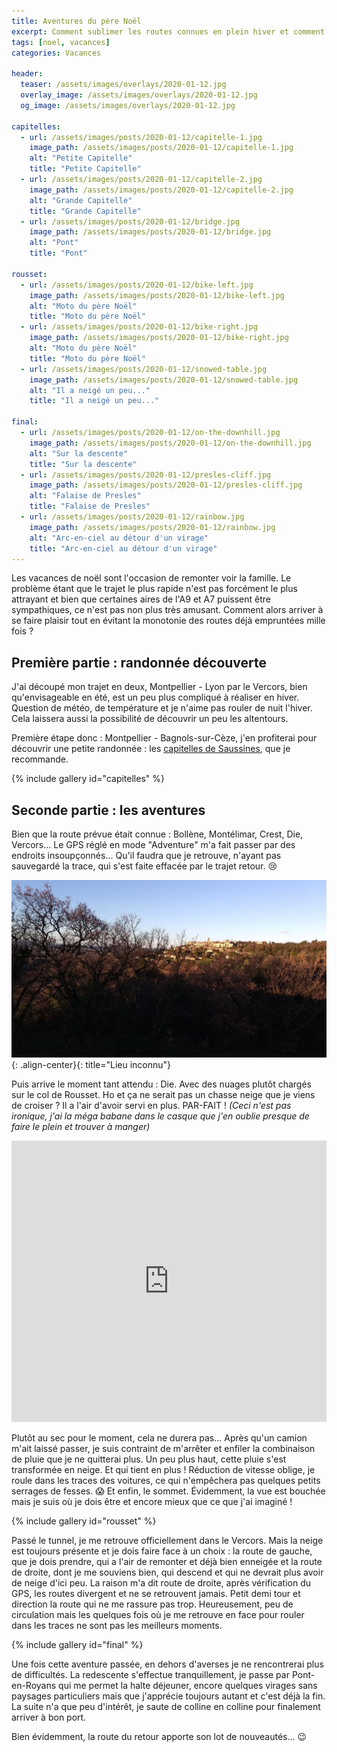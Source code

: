 ```yaml
---
title: Aventures du père Noël
excerpt: Comment sublimer les routes connues en plein hiver et comment se retrouver à jouer les aventuriers au beau milieu du vercors un 23 décembre ?
tags: [noel, vacances]
categories: Vacances

header:
  teaser: /assets/images/overlays/2020-01-12.jpg
  overlay_image: /assets/images/overlays/2020-01-12.jpg
  og_image: /assets/images/overlays/2020-01-12.jpg

capitelles:
  - url: /assets/images/posts/2020-01-12/capitelle-1.jpg
    image_path: /assets/images/posts/2020-01-12/capitelle-1.jpg
    alt: "Petite Capitelle"
    title: "Petite Capitelle"
  - url: /assets/images/posts/2020-01-12/capitelle-2.jpg
    image_path: /assets/images/posts/2020-01-12/capitelle-2.jpg
    alt: "Grande Capitelle"
    title: "Grande Capitelle"
  - url: /assets/images/posts/2020-01-12/bridge.jpg
    image_path: /assets/images/posts/2020-01-12/bridge.jpg
    alt: "Pont"
    title: "Pont"

rousset:
  - url: /assets/images/posts/2020-01-12/bike-left.jpg
    image_path: /assets/images/posts/2020-01-12/bike-left.jpg
    alt: "Moto du père Noël"
    title: "Moto du père Noël"
  - url: /assets/images/posts/2020-01-12/bike-right.jpg
    image_path: /assets/images/posts/2020-01-12/bike-right.jpg
    alt: "Moto du père Noël"
    title: "Moto du père Noël"
  - url: /assets/images/posts/2020-01-12/snowed-table.jpg
    image_path: /assets/images/posts/2020-01-12/snowed-table.jpg
    alt: "Il a neigé un peu..."
    title: "Il a neigé un peu..."

final:
  - url: /assets/images/posts/2020-01-12/on-the-downhill.jpg
    image_path: /assets/images/posts/2020-01-12/on-the-downhill.jpg
    alt: "Sur la descente"
    title: "Sur la descente"
  - url: /assets/images/posts/2020-01-12/presles-cliff.jpg
    image_path: /assets/images/posts/2020-01-12/presles-cliff.jpg
    alt: "Falaise de Presles"
    title: "Falaise de Presles"
  - url: /assets/images/posts/2020-01-12/rainbow.jpg
    image_path: /assets/images/posts/2020-01-12/rainbow.jpg
    alt: "Arc-en-ciel au détour d'un virage"
    title: "Arc-en-ciel au détour d'un virage"
---
```


Les vacances de noël sont l'occasion de remonter voir la famille. Le problème étant que le trajet le plus rapide n'est pas forcément
le plus attrayant et bien que certaines aires de l'A9 et A7 puissent être sympathiques, ce n'est pas non plus très amusant.
Comment alors arriver à se faire plaisir tout en évitant la monotonie des routes déjà empruntées mille fois ?

## Première partie : randonnée découverte

J'ai découpé mon trajet en deux, Montpellier - Lyon par le Vercors, bien qu'envisageable en été, est un peu plus compliqué
à réaliser en hiver. Question de météo, de température et je n'aime pas rouler de nuit l'hiver. Cela laissera aussi la possibilité
de découvrir un peu les altentours.

Première étape donc : Montpellier - Bagnols-sur-Cèze, j'en profiterai pour découvrir une petite randonnée : les
[capitelles de Saussines](https://www.visorando.com/randonnee-circuit-des-capitelles-de-saussines/), que je recommande.

{% include gallery id="capitelles" %}

## Seconde partie : les aventures

Bien que la route prévue était connue : Bollène, Montélimar, Crest, Die, Vercors... Le GPS réglé en mode "Adventure" m'a
fait passer par des endroits insoupçonnés... Qu'il faudra que je retrouve, n'ayant pas sauvegardé la trace, qui s'est
faite effacée par le trajet retour. &#128546; <!-- cry -->

[![Lieu inconnu](/assets/images/posts/2020-01-12/unknown-location.jpg)](/assets/images/posts/2020-01-12/unknown-location.jpg){: .align-center}{: title="Lieu inconnu"}

Puis arrive le moment tant attendu : Die. Avec des nuages plutôt chargés sur le col de Rousset. Ho et ça ne serait pas un
chasse neige que je viens de croiser ? Il a l'air d'avoir servi en plus. PAR-FAIT ! *(Ceci n'est pas ironique, j'ai la méga
babane dans le casque que j'en oublie presque de faire le plein et trouver à manger)*

<iframe src="https://www.google.com/maps/embed?pb=!1m28!1m12!1m3!1d22641.006021968195!2d5.374047630658137!3d44.819002703928206!2m3!1f0!2f0!3f0!3m2!1i1024!2i768!4f13.1!4m13!3e0!4m5!1s0x12cab5e36cfe0abb%3A0xdc4edbe4081ca082!2sChamaloc!3m2!1d44.79882!2d5.3836699999999995!4m5!1s0x12caca873238d22b%3A0x32e8ae2b5b352aee!2sCol%20de%20Rousset%2C%2026150%20Chamaloc!3m2!1d44.8369444!2d5.3994444!5e0!3m2!1sfr!2sfr!4v1578842776892!5m2!1sfr!2sfr" width="100%" height="450" frameborder="0" style="border:0;" allowfullscreen=""></iframe>

Plutôt au sec pour le moment, cela ne durera pas... Après qu'un camion m'ait laissé passer, je suis contraint de m'arrêter et enfiler
la combinaison de pluie que je ne quitterai plus. Un peu plus haut, cette pluie s'est transformée en neige. Et qui tient en plus !
Réduction de vitesse oblige, je roule dans les traces des voitures, ce qui n'empêchera pas quelques petits serrages de fesses. &#128561; <!-- fear -->
Et enfin, le sommet. Évidemment, la vue est bouchée mais je suis où je dois être et encore mieux que ce que j'ai imaginé !

{% include gallery id="rousset" %}

Passé le tunnel, je me retrouve officiellement dans le Vercors. Mais la neige est toujours présente et je dois faire face à un choix :
la route de gauche, que je dois prendre, qui a l'air de remonter et déjà bien enneigée et la route de droite, dont je me souviens bien,
qui descend et qui ne devrait plus avoir de neige d'ici peu. La raison m'a dit route de droite, après vérification du GPS,
les routes divergent et ne se retrouvent jamais. Petit demi tour et direction la route qui ne me rassure pas trop. Heureusement,
peu de circulation mais les quelques fois où je me retrouve en face pour rouler dans les traces ne sont pas les meilleurs moments.

{% include gallery id="final" %}

Une fois cette aventure passée, en dehors d'averses je ne rencontrerai plus de difficultés. La redescente s'effectue tranquillement,
je passe par Pont-en-Royans qui me permet la halte déjeuner, encore quelques virages sans paysages particuliers mais que j'apprécie
toujours autant et c'est déjà la fin. La suite n'a que peu d'intérêt, je saute de colline en colline pour finalement arriver à bon port.

Bien évidemment, la route du retour apporte son lot de nouveautés... &#128521; <!-- wink -->
